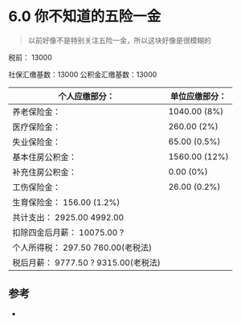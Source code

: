 # 6.0 你不知道的五险一金

>以前好像不是特别关注五险一金，所以这块好像是很模糊的



税前： 13000

社保汇缴基数：13000
公积金汇缴基数：13000


|个人应缴部分：|	单位应缴部分：|
|-- | -- |
|养老保险金：	|1040.00	(8%)	|1820.00	(14%)|
|医疗保险金：	|260.00	(2%)	|1365.00	(10.5%)|
|失业保险金：|	65.00	(0.5%)	|65.00	(0.5%)|
|基本住房公积金：	|1560.00	(12%)	|1560.00	(12%)|
|补充住房公积金：	|0.00	(0%)	|0.00	(0%)|
|工伤保险金：		|	26.00	(0.2%)|
|生育保险金：			156.00	(1.2%)|
|共计支出：	2925.00		4992.00	
|扣除四金后月薪：	10075.00	?		
|个人所得税：	297.50		760.00(老税法)	
|税后月薪：	9777.50	?	9315.00(老税法)	


## 参考
- []()
